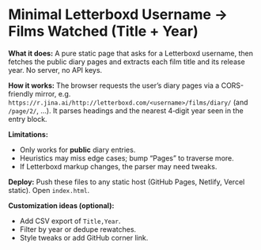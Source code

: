 # Minimal Letterboxd Username → Films Watched (Title + Year)

**What it does:** A pure static page that asks for a Letterboxd username, then fetches the public diary pages and extracts each film title and its release year. No server, no API keys.

**How it works:** The browser requests the user’s diary pages via a CORS-friendly mirror, e.g.
`https://r.jina.ai/http://letterboxd.com/<username>/films/diary/` (and `/page/2/`, …). It parses headings and the nearest 4‑digit year seen in the entry block.

**Limitations:** 
- Only works for **public** diary entries.
- Heuristics may miss edge cases; bump “Pages” to traverse more.
- If Letterboxd markup changes, the parser may need tweaks.

**Deploy:** Push these files to any static host (GitHub Pages, Netlify, Vercel static). Open `index.html`.

**Customization ideas (optional):**
- Add CSV export of `Title,Year`.
- Filter by year or dedupe rewatches.
- Style tweaks or add GitHub corner link.
